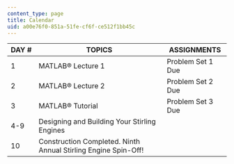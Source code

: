 ```yaml
---
content_type: page
title: Calendar
uid: a00e76f0-851a-51fe-cf6f-ce512f1bb45c
---
```


| DAY # | TOPICS | ASSIGNMENTS |
| --- | --- | --- |
| 1 | MATLAB® Lecture 1 | Problem Set 1 Due |
| 2 | MATLAB® Lecture 2 | Problem Set 2 Due |
| 3 | MATLAB® Tutorial | Problem Set 3 Due |
| 4-9 | Designing and Building Your Stirling Engines |  |
| 10 | Construction Completed. Ninth Annual Stirling Engine Spin-Off! |